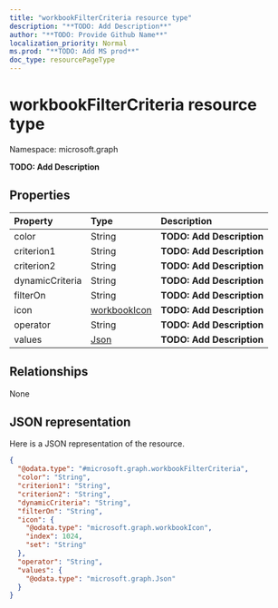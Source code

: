 ```yaml
---
title: "workbookFilterCriteria resource type"
description: "**TODO: Add Description**"
author: "**TODO: Provide Github Name**"
localization_priority: Normal
ms.prod: "**TODO: Add MS prod**"
doc_type: resourcePageType
---
```


# workbookFilterCriteria resource type


Namespace: microsoft.graph

**TODO: Add Description**

## Properties
|Property|Type|Description|
|:---|:---|:---|
|color|String|**TODO: Add Description**|
|criterion1|String|**TODO: Add Description**|
|criterion2|String|**TODO: Add Description**|
|dynamicCriteria|String|**TODO: Add Description**|
|filterOn|String|**TODO: Add Description**|
|icon|[workbookIcon](../resources/workbookicon.md)|**TODO: Add Description**|
|operator|String|**TODO: Add Description**|
|values|[Json](../resources/json.md)|**TODO: Add Description**|

## Relationships
None

## JSON representation
Here is a JSON representation of the resource.
<!-- {
  "blockType": "resource",
  "@odata.type": "microsoft.graph.workbookFilterCriteria"
}
-->
``` json
{
  "@odata.type": "#microsoft.graph.workbookFilterCriteria",
  "color": "String",
  "criterion1": "String",
  "criterion2": "String",
  "dynamicCriteria": "String",
  "filterOn": "String",
  "icon": {
    "@odata.type": "microsoft.graph.workbookIcon",
    "index": 1024,
    "set": "String"
  },
  "operator": "String",
  "values": {
    "@odata.type": "microsoft.graph.Json"
  }
}
```

